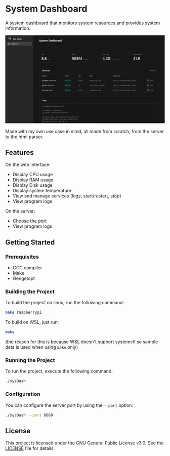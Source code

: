 # System Dashboard

A system dashboard that monitors system resources and provides system information.

![System Dashboard Screenshot](assets/Screenshot.png)

Made with my own use case in mind, all made from scratch, from the server to the html parser.

## Features

On the web interface:
- Display CPU usage
- Display RAM usage
- Display Disk usage
- Display system temperature
- View and manage services (logs, start/restart, stop)
- View program logs

On the server:
- Choose the port
- View program logs

## Getting Started

### Prerequisites

- GCC compiler
- Make
- Gengetopt

### Building the Project

To build the project on linux, run the following command:

```sh
make raspberrypi
```

To build on WSL, just run:

```sh
make
```
(the reason for this is because WSL doesn't support systemctl so sample data is used when using `make` only) 

### Running the Project

To run the project, execute the following command:

```sh
./sysDash
```

### Configuration

You can configure the server port by using the `--port` option:

```sh
./sysDash --port 8080
```

## License

This project is licensed under the GNU General Public License v3.0. See the [LICENSE](LICENSE) file for details.
